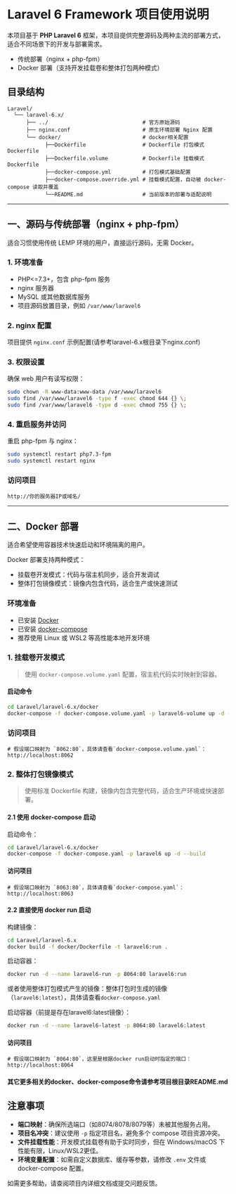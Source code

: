 # Laravel 6 Framework 项目使用说明

本项目基于 **PHP Laravel 6** 框架，本项目提供完整源码及两种主流的部署方式，适合不同场景下的开发与部署需求。

- 传统部署（nginx + php-fpm）
- Docker 部署（支持开发挂载卷和整体打包两种模式）

## 目录结构

```text
Laravel/
  └── laravel-6.x/
      ├── ../                              # 官方原始源码
      ├── nginx.conf                       # 原生环境部署 Nginx 配置
      └── docker/                          # docker相关配置
            ├──Dockerfile                  # Dockerfile 打包模式Dockerfile
            ├──Dockerfile.volume           # Dockerfile 挂载模式Dockerfile
            ├──docker-compose.yml          # 打包模式基础配置
            ├──docker-compose.override.yml # 挂载模式配置，自动被 docker-compose 读取并覆盖
            └──README.md                   # 当前版本的部署与适配说明
```

---

## 一、源码与传统部署（nginx + php-fpm）

适合习惯使用传统 LEMP 环境的用户，直接运行源码，无需 Docker。

### 1. 环境准备

- PHP<=7.3+，包含 php-fpm 服务
- nginx 服务器
- MySQL 或其他数据库服务
- 项目源码放置目录，例如 `/var/www/laravel6`

### 2. nginx 配置

项目提供 `nginx.conf` 示例配置(请参考laravel-6.x根目录下nginx.conf)

### 3. 权限设置

确保 web 用户有读写权限：

```bash
sudo chown -R www-data:www-data /var/www/laravel6
sudo find /var/www/laravel6 -type f -exec chmod 644 {} \;
sudo find /var/www/laravel6 -type d -exec chmod 755 {} \;
```

### 4. 重启服务并访问

重启 php-fpm 与 nginx：

```bash
sudo systemctl restart php7.3-fpm
sudo systemctl restart nginx
```

### 访问项目

```
http://你的服务器IP或域名/
```

---

## 二、Docker 部署

适合希望使用容器技术快速启动和环境隔离的用户。

Docker 部署支持两种模式：

- 挂载卷开发模式：代码与宿主机同步，适合开发调试
- 整体打包镜像模式：镜像内包含代码，适合生产或快速测试

### 环境准备

- 已安装 [Docker](https://docs.docker.com/get-docker/)
- 已安装 [docker-compose](https://docs.docker.com/compose/install/)
- 推荐使用 Linux 或 WSL2 等高性能本地开发环境

### 1. 挂载卷开发模式

> 使用 `docker-compose.volume.yaml` 配置，宿主机代码实时映射到容器。

#### 启动命令

```bash
cd Laravel/laravel-6.x/docker
docker-compose -f docker-compose.volume.yaml -p laravel6-volume up -d --build
```

### 访问项目

```
# 假设端口映射为 `8062:80`，具体请查看`docker-compose.volume.yaml`：
http://localhost:8062
```

### 2. 整体打包镜像模式

> 使用标准 Dockerfile 构建，镜像内包含完整代码，适合生产环境或快速部署。

#### 2.1 使用 docker-compose 启动

启动命令：

```bash
cd Laravel/laravel-6.x/docker
docker-compose -f docker-compose.yaml -p laravel6 up -d --build
```

#### 访问项目

```
# 假设端口映射为 `8063:80`，具体请查看`docker-compose.yaml`：
http://localhost:8063
```

#### 2.2 直接使用 docker run 启动

构建镜像：

```bash
cd Laravel/laravel-6.x
docker build -f docker/Dockerfile -t laravel6:run .
```

启动容器：

```bash
docker run -d --name laravel6-run -p 8064:80 laravel6:run
```

或者使用整体打包模式产生的镜像：整体打包时生成的镜像（`laravel6:latest`），具体请查看`docker-compose.yaml`

启动容器（前提是存在laravel6:latest镜像）：

```bash
docker run -d --name laravel6-latest -p 8064:80 laravel6:latest
```

#### 访问项目

```
# 假设端口映射为 `8064:80`，这里是根据docker run启动时指定的端口：
http://localhost:8064
```

#### 其它更多相关的docker、docker-compose命令请参考项目根目录README.md

## 注意事项

- **端口映射**：确保所选端口（如8074/8078/8079等）未被其他服务占用。
- **项目名冲突**：建议使用 `-p` 指定项目名，避免多个 compose 项目资源冲突。
- **文件挂载性能**：开发模式挂载卷有助于实时同步，但在 Windows/macOS 下性能有限，Linux/WSL2更佳。
- **环境变量配置**：如需自定义数据库、缓存等参数，请修改 `.env` 文件或 docker-compose 配置。

如需更多帮助，请查阅项目内详细文档或提交问题反馈。
